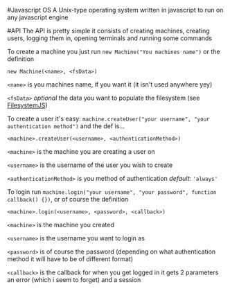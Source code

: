 #Javascript OS
A Unix-type operating system written in javascript to run on any javascript engine

#API
The API is pretty simple it consists of creating machines, creating users, logging them in, opening terminals and running some commands

To create a machine you just run `new Machine("You machines name")` or the definition


`new Machine(<name>, <fsData>)`


  `<name>` is you machines name, if you want it (it isn't used anywhere yey)
  
  
  `<fsData>` _optional_ the data you want to populate the filesystem (see [FilesystemJS](http://github.com/drewyoung1/FilesystemJS))


To create a user it's easy: `machine.createUser("your username", "your authentication method")` and the def is...


`<machine>.createUser(<username>, <authenticationMethod>)`
  
  
  `<machine>` is the machine you are creating a user on
  
  
  `<username>` is the username of the user you wish to create
  
  
  `<authenticationMethod>` is you method of authentication _default_: `'always'`

To login run `machine.login("your username", "your password", function callback() {})`, or of course the definition


`<machine>.login(<username>, <password>, <callback>)`


  `<machine>` is the machine you created
  
  
  `<username>` is the username you want to login as
  
  
  `<password>` is of course the password (depending on what authentication method it will have to be of different format)
  
  
  `<callback>` is the callback for when you get logged in it gets 2 parameters an error (which i seem to forget) and a session
